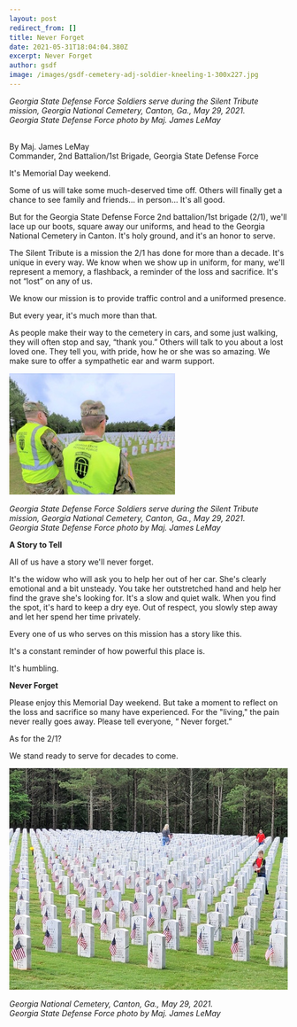 ```yaml
---
layout: post
redirect_from: []
title: Never Forget
date: 2021-05-31T18:04:04.380Z
excerpt: Never Forget
author: gsdf
image: /images/gsdf-cemetery-adj-soldier-kneeling-1-300x227.jpg
---
```

*Georgia State Defense Force Soldiers serve during the Silent Tribute mission, Georgia National Cemetery, Canton, Ga., May 29, 2021.* \
*Georgia State Defense Force photo by Maj. James LeMay*

\
By Maj. James LeMay\
Commander, 2nd Battalion/1st Brigade, Georgia State Defense Force

It's Memorial Day weekend.

Some of us will take some much-deserved time off. Others will finally get a chance to see family and friends... in person... It's all good.

But for the Georgia State Defense Force 2nd battalion/1st brigade (2/1), we'll lace up our boots, square away our uniforms, and head to the Georgia National Cemetery in Canton. It's holy ground, and it's an honor to serve.

The Silent Tribute is a mission the 2/1 has done for more than a decade. It's unique in every way. We know when we show up in uniform, for many, we'll represent a memory, a flashback, a reminder of the loss and sacrifice. It's not “lost” on any of us.

We know our mission is to provide traffic control and a uniformed presence.

But every year, it's much more than that.

As people make their way to the cemetery in cars, and some just walking, they will often stop and say, “thank you.” Others will talk to you about a lost loved one. They tell you, with pride, how he or she was so amazing. We make sure to offer a sympathetic ear and warm support.

![](/images/gsdf-cemetery-adj-soldiers-standing-300x219.jpg)

*Georgia State Defense Force Soldiers serve during the Silent Tribute mission, Georgia National Cemetery, Canton, Ga., May 29, 2021.*\
*Georgia State Defense Force photo by Maj. James LeMay*

<strong>A Story to Tell</strong>

All of us have a story we'll never forget.

It's the widow who will ask you to help her out of her car. She's clearly emotional and a bit unsteady. You take her outstretched hand and help her find the grave she's looking for. It's a slow and quiet walk. When you find the spot, it's hard to keep a dry eye. Out of respect, you slowly step away and let her spend her time privately.

Every one of us who serves on this mission has a story like this.

It's a constant reminder of how powerful this place is.

It's humbling.

<strong>Never Forget</strong>

Please enjoy this Memorial Day weekend. But take a moment to reflect on the loss and sacrifice so many have experienced. For the "living," the pain never really goes away. Please tell everyone, “ Never forget.”

As for the 2/1?

We stand ready to serve for decades to come.

![](/images/gsdf-cemetery-wideshot.jpg)

*Georgia National Cemetery, Canton, Ga., May 29, 2021.*\
*Georgia State Defense Force photo by Maj. James LeMay*